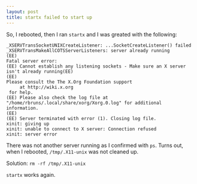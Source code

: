 ```yaml
---
layout: post
title: startx failed to start up
---
```


So, I rebooted, then I ran `startx` and I was greated with the
following:

```
_XSERVTransSocketUNIXCreateListener: ...SocketCreateListener() failed
_XSERVTransMakeAllCOTSServerListeners: server already running
(EE) 
Fatal server error:
(EE) Cannot establish any listening sockets - Make sure an X server isn't already running(EE) 
(EE) 
Please consult the The X.Org Foundation support 
	 at http://wiki.x.org
 for help. 
(EE) Please also check the log file at "/home/rbruns/.local/share/xorg/Xorg.0.log" for additional information.
(EE) 
(EE) Server terminated with error (1). Closing log file.
xinit: giving up
xinit: unable to connect to X server: Connection refused
xinit: server error
```

There was not another server running as I confirmed with `ps`. Turns
out, when I rebooted, `/tmp/.X11-unix` was not cleaned up.

Solution: `rm -rf /tmp/.X11-unix`

`startx` works again.
